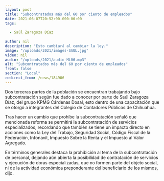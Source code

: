 ```yaml
---
layout: post
title: "Subcontratados más del 60 por ciento de empleados"
date: 2021-06-07T20:52:00.000-06:00
tags:
  
  - Saúl Zaragoza Díaz
  
author: nil
description: "Esto cambiará al cambiar la ley."
image: "/uploads/2021/images-SAUL.jpg"
video: nil
audio: "/uploads/2021/audio-ML06.mp3"
alt: "Subcontratados más del 60 por ciento de empleados"
front: false
section: "Local"
redirect_from: /news/184906
---
```


Dos terceras partes de la población se encuentran trabajando bajo subcontratación según fue dado a conocer por parte de Saúl Zaragoza Díaz, del grupo KPMG Cárdenas Dosal, esto dentro de una capacitación que se otorgó a integrantes del Colegio de Contadores Públicos de Chihuahua.

Tras hacer un cambio que prohíbe la subcontratación señaló que mencionada reforma se permitirá la subcontratación de servicios especializados, recordando que también se tiene un impacto directo en acciones como la Ley del Trabajo, Seguridad Social, Código Fiscal de la Federación, Infonavit, Impuesto Sobre la Renta y el Impuesto al Valor Agregado.

En términos generales destaca la prohibición al tema de la subcontratación de personal, dejando aún abierta la posibilidad de contratación de servicios y ejecución de obras especializadas, que no formen parte del objeto social, ni de la actividad económica preponderante del beneficiario de los mismos, dijo.
